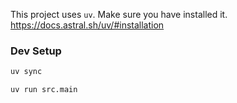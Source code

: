  This project uses `uv`. Make sure you have installed it. https://docs.astral.sh/uv/#installation

 ### Dev Setup

 ```bash
 uv sync
 ```


 ```bash
 uv run src.main
 ```
